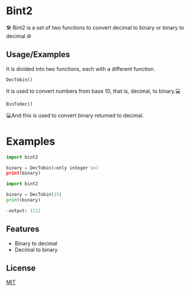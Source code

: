 
# Bint2

🛠️
Bint2 is a set of two functions to convert decimal to binary or binary to decimal.⚙️



## Usage/Examples

It is divided into two functions, each with a different function.

```
DecTobin()
```
It is used to convert numbers from base 10, that is, decimal, to binary.💻

```
BinTodec()
```
💻And this is used to convert binary returned to decimal.

# Examples

```python
import bint2

binary = DecTobin(<only integer's>)
print(binary)

```
```python
import bint2

binary = DecTobin(15)
print(binary)

-output: 1111

```



## Features

- Binary to decimal
- Decimal to binary


## License

[MIT](https://choosealicense.com/licenses/mit/)


